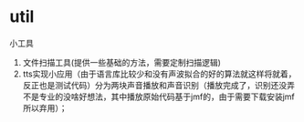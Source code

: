 # util
小工具
1. 文件扫描工具(提供一些基础的方法，需要定制扫描逻辑)
2. tts实现小应用（由于语言库比较少和没有声波拟合的好的算法就这样将就着，反正也是测试代码）分为两块声音播放和声音识别（播放完成了，识别还没弄不是专业的没啥好想法，其中播放原始代码基于jmf的，由于需要下载安装jmf所以弃用）；